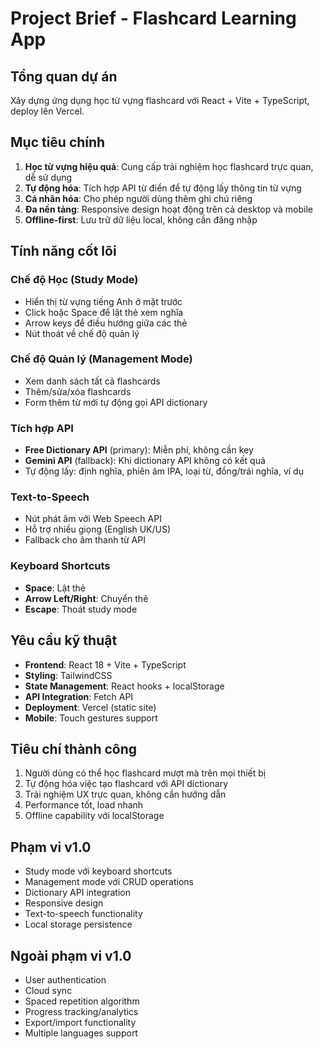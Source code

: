# Project Brief - Flashcard Learning App

## Tổng quan dự án
Xây dựng ứng dụng học từ vựng flashcard với React + Vite + TypeScript, deploy lên Vercel.

## Mục tiêu chính
1. **Học từ vựng hiệu quả**: Cung cấp trải nghiệm học flashcard trực quan, dễ sử dụng
2. **Tự động hóa**: Tích hợp API từ điển để tự động lấy thông tin từ vựng
3. **Cá nhân hóa**: Cho phép người dùng thêm ghi chú riêng
4. **Đa nền tảng**: Responsive design hoạt động trên cả desktop và mobile
5. **Offline-first**: Lưu trữ dữ liệu local, không cần đăng nhập

## Tính năng cốt lõi

### Chế độ Học (Study Mode)
- Hiển thị từ vựng tiếng Anh ở mặt trước
- Click hoặc Space để lật thẻ xem nghĩa
- Arrow keys để điều hướng giữa các thẻ
- Nút thoát về chế độ quản lý

### Chế độ Quản lý (Management Mode)
- Xem danh sách tất cả flashcards
- Thêm/sửa/xóa flashcards
- Form thêm từ mới tự động gọi API dictionary

### Tích hợp API
- **Free Dictionary API** (primary): Miễn phí, không cần key
- **Gemini API** (fallback): Khi dictionary API không có kết quả
- Tự động lấy: định nghĩa, phiên âm IPA, loại từ, đồng/trái nghĩa, ví dụ

### Text-to-Speech
- Nút phát âm với Web Speech API
- Hỗ trợ nhiều giọng (English UK/US)
- Fallback cho âm thanh từ API

### Keyboard Shortcuts
- **Space**: Lật thẻ
- **Arrow Left/Right**: Chuyển thẻ
- **Escape**: Thoát study mode

## Yêu cầu kỹ thuật
- **Frontend**: React 18 + Vite + TypeScript
- **Styling**: TailwindCSS
- **State Management**: React hooks + localStorage
- **API Integration**: Fetch API
- **Deployment**: Vercel (static site)
- **Mobile**: Touch gestures support

## Tiêu chí thành công
1. Người dùng có thể học flashcard mượt mà trên mọi thiết bị
2. Tự động hóa việc tạo flashcard với API dictionary
3. Trải nghiệm UX trực quan, không cần hướng dẫn
4. Performance tốt, load nhanh
5. Offline capability với localStorage

## Phạm vi v1.0
- Study mode với keyboard shortcuts
- Management mode với CRUD operations
- Dictionary API integration  
- Responsive design
- Text-to-speech functionality
- Local storage persistence

## Ngoài phạm vi v1.0
- User authentication
- Cloud sync
- Spaced repetition algorithm
- Progress tracking/analytics
- Export/import functionality
- Multiple languages support 